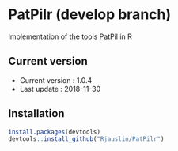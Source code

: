 # PatPilr (develop  branch)
Implementation of the tools PatPil in R

## Current version
* Current version : 1.0.4
* Last update : 2018-11-30


## Installation

``` r
install.packages(devtools)
devtools::install_github("Rjauslin/PatPilr")

```
